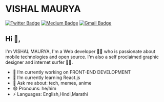 # VISHAL MAURYA
[![Twitter Badge](https://img.shields.io/badge/-@VishalMaurya-1ca0f1?style=flat-square&labelColor=1ca0f1&logo=twitter&logoColor=white&link=https://twitter.com/v1shalm)](https://twitter.com/v1shalm) [![Medium Badge](https://img.shields.io/badge/-@Vishalmaurya-03a57a?style=flat-square&labelColor=000000&logo=Medium&link=https://medium.com/@mauryav518/)](https://medium.com/@mauryav518/)
[![Gmail Badge](https://img.shields.io/badge/-mauryav518@gmail.com-c14438?style=flat-square&logo=Gmail&logoColor=white&link=mailto:mauryav518@gmail.com)](mailto:mauryav518@gmail.com)

## Hi 👋, 
I'm VISHAL MAURYA, I'm a Web developer 👨‍💻 who is passionate about mobile technologies and open source. I'm also a self proclaimed graphic designer and internet surfer 
🏄‍♂️. 

- 🔭 I’m currently working on FRONT-END DEVELOPMENT
- 🌱 I’m currently learning React.js 
- 💬 Ask me about: tech, memes, anime
- 😄 Pronouns: he/him
-  ⚡ Languages: English,Hindi,Marathi
